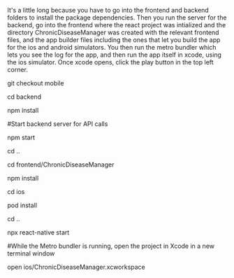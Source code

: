 It's a little long because you have to go into the frontend and backend folders to install the package dependencies. Then you run the server for the backend, 
go into the frontend where the react project was intialized and the directory ChronicDiseaseManager was created with the relevant frontend files, and the app builder files including the 
ones that let you build the app for the ios and android simulators. You then run the metro bundler which lets you see the log for the app, and then run the app itself in xcode, using the ios 
simulator. Once xcode opens, click the play button in the top left corner.


git checkout mobile 

cd backend

npm install

#Start backend server for API calls

npm start

cd ..

cd frontend/ChronicDiseaseManager

npm install 

cd ios

pod install

cd .. 

npx react-native start 

#While the Metro bundler is running, open the project in Xcode in a new terminal window 

open ios/ChronicDiseaseManager.xcworkspace
